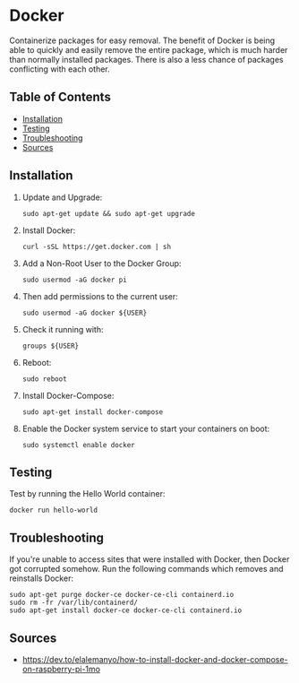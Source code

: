 # Docker

Containerize packages for easy removal. The benefit of Docker is being able to quickly and easily remove the entire package, which is much harder than normally installed packages. There is also a less chance of packages conflicting with each other.

## Table of Contents

- [Installation](#installation)
- [Testing](#testing)
- [Troubleshooting](#troubleshooting)
- [Sources](#sources)

## Installation

1. Update and Upgrade:
   ```
   sudo apt-get update && sudo apt-get upgrade
   ```
2. Install Docker:
   ```
   curl -sSL https://get.docker.com | sh
   ```
3. Add a Non-Root User to the Docker Group:
   ```
   sudo usermod -aG docker pi
   ```
4. Then add permissions to the current user:
   ```
   sudo usermod -aG docker ${USER}
   ```
5. Check it running with:
   ```
   groups ${USER}
   ```
6. Reboot:
   ```
   sudo reboot
   ```
7. Install Docker-Compose:
   ```
   sudo apt-get install docker-compose
   ```
8. Enable the Docker system service to start your containers on boot:
   ```
   sudo systemctl enable docker
   ```

## Testing

Test by running the Hello World container:

```
docker run hello-world
```

## Troubleshooting

If you're unable to access sites that were installed with Docker, then Docker got corrupted somehow. Run the following commands which removes and reinstalls Docker:
```
sudo apt-get purge docker-ce docker-ce-cli containerd.io
sudo rm -fr /var/lib/containerd/
sudo apt-get install docker-ce docker-ce-cli containerd.io
```

## Sources

- https://dev.to/elalemanyo/how-to-install-docker-and-docker-compose-on-raspberry-pi-1mo
